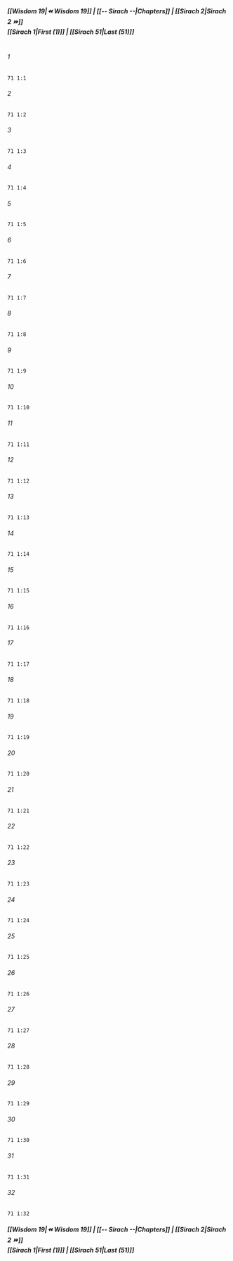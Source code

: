 
##### **[[Wisdom 19|⏪ Wisdom 19]] | [[-- Sirach --|Chapters]] | [[Sirach 2|Sirach 2 ⏩]]**<br>**[[Sirach 1|First (1)]] | [[Sirach 51|Last (51)]]**<br><br>

###### 1
``` verse
71 1:1
```
###### 2
``` verse
71 1:2
```
###### 3
``` verse
71 1:3
```
###### 4
``` verse
71 1:4
```
###### 5
``` verse
71 1:5
```
###### 6
``` verse
71 1:6
```
###### 7
``` verse
71 1:7
```
###### 8
``` verse
71 1:8
```
###### 9
``` verse
71 1:9
```
###### 10
``` verse
71 1:10
```
###### 11
``` verse
71 1:11
```
###### 12
``` verse
71 1:12
```
###### 13
``` verse
71 1:13
```
###### 14
``` verse
71 1:14
```
###### 15
``` verse
71 1:15
```
###### 16
``` verse
71 1:16
```
###### 17
``` verse
71 1:17
```
###### 18
``` verse
71 1:18
```
###### 19
``` verse
71 1:19
```
###### 20
``` verse
71 1:20
```
###### 21
``` verse
71 1:21
```
###### 22
``` verse
71 1:22
```
###### 23
``` verse
71 1:23
```
###### 24
``` verse
71 1:24
```
###### 25
``` verse
71 1:25
```
###### 26
``` verse
71 1:26
```
###### 27
``` verse
71 1:27
```
###### 28
``` verse
71 1:28
```
###### 29
``` verse
71 1:29
```
###### 30
``` verse
71 1:30
```
###### 31
``` verse
71 1:31
```
###### 32
``` verse
71 1:32
```

##### **[[Wisdom 19|⏪ Wisdom 19]] | [[-- Sirach --|Chapters]] | [[Sirach 2|Sirach 2 ⏩]]**<br>**[[Sirach 1|First (1)]] | [[Sirach 51|Last (51)]]**
